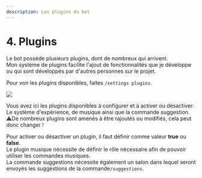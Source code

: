 ```yaml
---
description: Les plugins du bot
---
```


# 4. Plugins

Le bot possède plusieurs plugins, dont de nombreux qui arrivent.  
Mon système de plugins facilite l'ajout de fonctionnalités que je développe ou qui sont développés par d'autres personnes sur le projet.

Pour voir les plugins disponibles, faites `/settings plugins`.

![](https://github.com/kewanfr/StarGamingDocs/tree/1a5963a519c207a7566a5c0847feb25a17f38957/.gitbook/assets/plugins.png)

Vous avez ici les plugins disponibles à configurer et à activer ou désactiver: Le système d'expérience, de musique ainsi que la commande suggestion.  
⚠️De nombreux plugins sont amenés à être rajoutés ou modifiés, cela peut donc changer !

Pour activer ou désactiver un plugin, il faut définir comme valeur **true** ou **false**.  
Le plugin musique nécessite de définir le rôle nécessaire afin de pouvoir utiliser les commandes musiques.  
La commande suggestions nécessite également un salon dans lequel seront envoyés les suggestions de la commande`/suggestions`.

